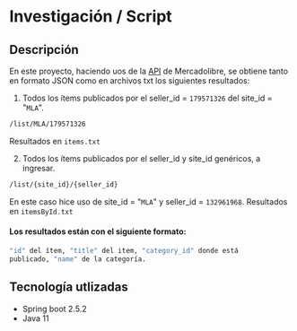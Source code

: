 # Investigación / Script

## Descripción

En este proyecto, haciendo uos de la [API](https://developers.mercadolibre.com.ar/es_ar/api-docs-es) de Mercadolibre, se obtiene tanto en formato JSON como en archivos txt los siguientes resultados:


1. Todos los ítems publicados por el seller_id = ```179571326``` del site_id = "```MLA```".
```bash
/list/MLA/179571326
```
Resultados en ```items.txt ```

2. Todos los ítems publicados por el seller_id y site_id genéricos, a ingresar.
```bash
/list/{site_id}/{seller_id}
```

En este caso hice uso de site_id = "```MLA```" y seller_id = ```132961968```.
Resultados en ```itemsById.txt```


#### Los resultados están con el siguiente formato: 
```bash
"id" del ítem, "title" del item, "category_id" donde está
publicado, "name" de la categoría.
```


## Tecnología utlizadas

* Spring boot 2.5.2
* Java 11
